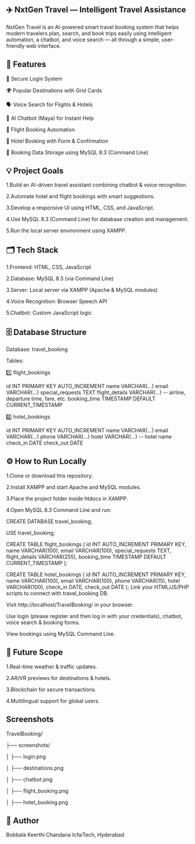 ## ✈️ NxtGen Travel — Intelligent Travel Assistance

NxtGen Travel is an AI-powered smart travel booking system that helps modern travelers plan, search, and book trips easily using intelligent automation, a chatbot, and voice search — all through a simple, user-friendly web interface.


## 🚀 Features

🔐 Secure Login System

🌍 Popular Destinations with Grid Cards

🗣️ Voice Search for Flights & Hotels

🤖 AI Chatbot (Maya) for Instant Help

🛫 Flight Booking Automation

🏨 Hotel Booking with Form & Confirmation

💾 Booking Data Storage using MySQL 8.3 (Command Line)


## 💡 Project Goals

1.Build an AI-driven travel assistant combining chatbot & voice recognition.

2.Automate hotel and flight bookings with smart suggestions.

3.Develop a responsive UI using HTML, CSS, and JavaScript.

4.Use MySQL 8.3 (Command Line) for database creation and management.

5.Run the local server environment using XAMPP.

## 🗂️ Tech Stack

1.Frontend: HTML, CSS, JavaScript

2.Database: MySQL 8.3 (via Command Line)

3.Server: Local server via XAMPP (Apache & MySQL modules)

4.Voice Recognition: Browser Speech API

5.Chatbot: Custom JavaScript logic

## 🗄️ Database Structure

Database: travel_booking

Tables:

1️⃣ flight_bookings

id              INT PRIMARY KEY AUTO_INCREMENT
name            VARCHAR(...)
email           VARCHAR(...)
special_requests TEXT
flight_details  VARCHAR(...) -- airline, departure time, fare, etc.
booking_time    TIMESTAMP DEFAULT CURRENT_TIMESTAMP

2️⃣ hotel_bookings

id          INT PRIMARY KEY AUTO_INCREMENT
name        VARCHAR(...)
email       VARCHAR(...)
phone       VARCHAR(...)
hotel       VARCHAR(...) -- hotel name
check_in    DATE
check_out   DATE

## ⚙️ How to Run Locally

1.Clone or download this repository.

2.Install XAMPP and start Apache and MySQL modules.

3.Place the project folder inside htdocs in XAMPP.

4.Open MySQL 8.3 Command Line and run:

CREATE DATABASE travel_booking;

USE travel_booking;

CREATE TABLE flight_bookings (
  id INT AUTO_INCREMENT PRIMARY KEY,
  name VARCHAR(100),
  email VARCHAR(100),
  special_requests TEXT,
  flight_details VARCHAR(255),
  booking_time TIMESTAMP DEFAULT CURRENT_TIMESTAMP
);

CREATE TABLE hotel_bookings (
  id INT AUTO_INCREMENT PRIMARY KEY,
  name VARCHAR(100),
  email VARCHAR(100),
  phone VARCHAR(15),
  hotel VARCHAR(100),
  check_in DATE,
  check_out DATE
);
Link your HTML/JS/PHP scripts to connect with travel_booking DB.

Visit http://localhost/TravelBooking/ in your browser.

Use login (please register and then log in with your credentials), chatbot, voice search & booking forms.

View bookings using MySQL Command Line.

## 🔮 Future Scope

1.Real-time weather & traffic updates.

2.AR/VR previews for destinations & hotels.

3.Blockchain for secure transactions.

4.Multilingual support for global users.

## Screenshots

TravelBooking/

├── screenshots/

│   ├── login.png

│   ├── destinations.png

│   ├── chatbot.png

│   ├── flight_booking.png

│   ├── hotel_booking.png


## 🙌 Author
Bobbala Keerthi Chandana
IcfaiTech, Hyderabad


